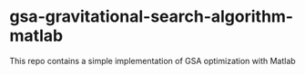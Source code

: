 # gsa-gravitational-search-algorithm-matlab
This repo contains a simple implementation of GSA optimization with Matlab
